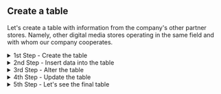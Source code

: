 ## Create a table

Let's create a table with information from the company's other partner stores. Namely, other digital media stores operating in the same field and with whom our company cooperates.

<details>

  <summary>1st Step - Create the table </summary>
  

```
Let's first create the table and define data types for every column. 
```
Code

```ruby

CREATE TABLE Partners_data (
    Partner_ID SERIAL NOT NULL,
    Name TEXT, 
    State TEXT,
    City TEXT,
    Number_Orders INTEGER,
    Start_Operations DATE NOT NULL, 
    PRIMARY KEY (Partner_ID));

```
</details>

<details>

  <summary>2nd Step - Insert data into the table </summary>
  

```
Let's add rows with information to the already pre-establish columns according to the data type that each can bear. 
```
Code

```ruby

INSERT INTO Partners_data (name, State, City, Number_Orders, Start_Operations)
VALUES 
('Records_INC', 'Arizona', 'Yuma', 345, '1998-12-03'),
('Best Music', 'Denver', 'Colorado Springs', 567, '2002-02-23'),
('Tunes TX', 'Texas', 'Austin', 134, '2021-04-14'),
('My Music', 'Columbia', 'Charleston', 789, '1986-01-13'),
('Classic Songs', 'Alabama', 'Montgomery', 409, '2007-12-03'),
('Best Rap', 'California', 'San Diego', 203, '2022-06-07'),
('Rock&Roll Sego', 'Utah', 'Salt Lake City', 789, '2013-03-23');
```
</details>


  <details>

  <summary>3rd Step - Alter the table </summary>

```
After sending the first version of the table to the Team, they informed that it had to be changed to reflect some data that was missing. Every partner stored is specialised in a music genre, which has to be reflected in the table. It is mandatory to input this data per each partner.
```
Code

```ruby

ALTER TABLE Partners_data
ADD Genre TEXT NOT NULL 

INSERT INTO Partners_data (Genre)
VALUES
('Pop'),
('Rap'),
('Jazz'),
('Synth-pop'),
('Classic'),
('Rap'),
('Rock&Roll');


```
</details>


  <details>

  <summary>4th Step - Update the table </summary>

```
Apparently, there was an accounting error, and the  Number_Orders for Tunes TX is incorrect, and should be 591 instead. Let's update the table
```
Code

```ruby

UPDATE Partners_data
SET Number_Orders = 591
WHERE name = 'Tunes TX'

```
</details>

 <details>

  <summary>5th Step - Let's see the final table </summary>

```
INSERT IMAGE
```

</details>
